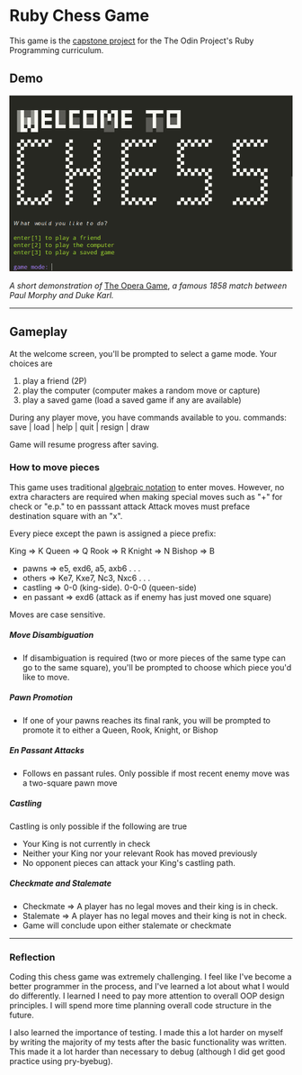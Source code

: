 # Ruby Chess Game

This game is the [capstone project](https://www.theodinproject.com/courses/ruby-programming/lessons/ruby-final-project?ref=lnav) for the The Odin Project's Ruby Programming curriculum.

## Demo

![demo gif of classic 1858 game of Paul Morphy vs Duke Karl](demo/demo.gif)


*A short demonstration of* [The Opera Game](https://www.chess.com/terms/opera-game-chess), *a famous 1858 match between Paul Morphy and Duke Karl.*

***

## Gameplay

At the welcome screen, you'll be prompted to select a game mode. Your choices are

1. play a friend (2P)
2. play the computer (computer makes a random move or capture)
3. play a saved game (load a saved game if any are available)

During any player move, you have commands available to you.
commands: save | load | help | quit | resign | draw

Game will resume progress after saving.

### How to move pieces

This game uses traditional [algebraic notation](https://en.wikipedia.org/wiki/Algebraic_notation_(chess)) to enter moves. However, no extra characters are required when making special moves such as "+" for check or "e.p." to en passsant attack
Attack moves must preface destination square with an "x".

Every piece except the pawn is assigned a piece prefix:

  King   => K
  Queen  => Q
  Rook   => R
  Knight => N
  Bishop => B

  - pawns      =>   e5, exd6, a5, axb6 . . .
  - others     =>   Ke7, Kxe7, Nc3, Nxc6 . . .
  - castling   =>   0-0 (king-side). 0-0-0 (queen-side)
  - en passant =>   exd6 (attack as if enemy has just moved one square)
      

Moves are case sensitive.

##### Move Disambiguation

- If disambiguation is required (two or more pieces of the same type can go to the same square), you'll be prompted to choose which piece you'd like to move.

##### Pawn Promotion

- If one of your pawns reaches its final rank, you will be prompted to promote it to either a Queen, Rook, Knight, or Bishop

##### En Passant Attacks

- Follows en passant rules. Only possible if most recent enemy move was a two-square pawn move

##### Castling

Castling is only possible if the following are true

- Your King is not currently in check
- Neither your King nor your relevant Rook has moved previously
- No opponent pieces can attack your King's castling path.

##### Checkmate and Stalemate

- Checkmate => A player has no legal moves and their king is in check.
- Stalemate => A player has no legal moves and their king is not in check.
- Game will conclude upon either stalemate or checkmate

***

### Reflection

Coding this chess game was extremely challenging. I feel like I've become a better programmer in the process, and I've learned a lot about what I would do differently. I learned I need to pay more attention to overall OOP design principles. I will spend more time planning overall code structure in the future. 

I also learned the importance of testing. I made this a lot harder on myself by writing the majority of my tests after the basic functionality was written. This made it a lot harder than necessary to debug (although I did get good practice using pry-byebug).
